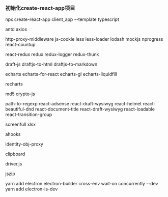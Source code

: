 ### 初始化create-react-app项目

npx create-react-app client_app --template typescript


antd
axios

http-proxy-middleware
js-cookie
less
less-loader
lodash
mockjs
nprogress
react-countup

react-redux
redux
redux-logger
redux-thunk



draft-js
draftjs-to-html
draftjs-to-markdown

echarts
echarts-for-react
echarts-gl
echarts-liquidfill

recharts


md5
crypto-js


path-to-regexp
react-adsense
react-draft-wysiwyg
react-helmet
react-beautiful-dnd
react-document-title
react-draft-wysiwyg
react-loadable
react-transition-group

screenfull
xlsx


ahooks


identity-obj-proxy

clipboard

driver.js

jszip

yarn add electron electron-builder cross-env wait-on concurrently --dev
yarn add electron-is-dev
